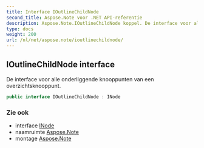 ```yaml
---
title: Interface IOutlineChildNode
second_title: Aspose.Note voor .NET API-referentie
description: Aspose.Note.IOutlineChildNode koppel. De interface voor alle onderliggende knooppunten van een overzichtsknooppunt.
type: docs
weight: 200
url: /nl/net/aspose.note/ioutlinechildnode/
---
```

## IOutlineChildNode interface

De interface voor alle onderliggende knooppunten van een overzichtsknooppunt.

```csharp
public interface IOutlineChildNode : INode
```

### Zie ook

* interface [INode](../inode/)
* naamruimte [Aspose.Note](../../aspose.note/)
* montage [Aspose.Note](../../)


